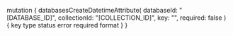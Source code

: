 mutation {
    databasesCreateDatetimeAttribute(
        databaseId: "[DATABASE_ID]",
        collectionId: "[COLLECTION_ID]",
        key: "",
        required: false
    ) {
        key
        type
        status
        error
        required
        format
    }
}

